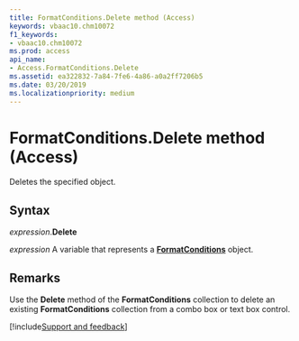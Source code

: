 ```yaml
---
title: FormatConditions.Delete method (Access)
keywords: vbaac10.chm10072
f1_keywords:
- vbaac10.chm10072
ms.prod: access
api_name:
- Access.FormatConditions.Delete
ms.assetid: ea322832-7a84-7fe6-4a86-a0a2ff7206b5
ms.date: 03/20/2019
ms.localizationpriority: medium
---
```



# FormatConditions.Delete method (Access)

Deletes the specified object.


## Syntax

_expression_.**Delete**

_expression_ A variable that represents a **[FormatConditions](Access.FormatConditions.md)** object.

## Remarks

Use the **Delete** method of the **FormatConditions** collection to delete an existing **FormatConditions** collection from a combo box or text box control.


[!include[Support and feedback](~/includes/feedback-boilerplate.md)]